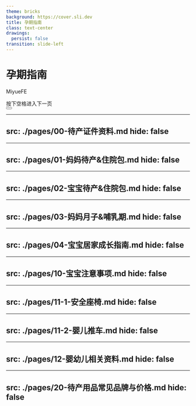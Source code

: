 ```yaml
---
theme: bricks
background: https://cover.sli.dev
title: 孕期指南
class: text-center
drawings:
  persist: false
transition: slide-left
---
```


# 孕期指南

MiyueFE

<div @click="$slidev.nav.next" class="mt-12 py-1" hover:bg="white op-10">
  按下空格进入下一页 <carbon:arrow-right />
</div>

<div class="abs-br m-6 text-xl">
  <button @click="$slidev.nav.openInEditor()" title="Open in Editor" class="slidev-icon-btn">
    <carbon:edit />
  </button>
  <a href="https://github.com/miyuesc/MomAndBabyForChina" target="_blank" class="slidev-icon-btn">
    <carbon:logo-github />
  </a>
</div>

---
src: ./pages/00-待产证件资料.md
hide: false
---
---
src: ./pages/01-妈妈待产&住院包.md
hide: false
---
---
src: ./pages/02-宝宝待产&住院包.md
hide: false
---
---
src: ./pages/03-妈妈月子&哺乳期.md
hide: false
---
---
src: ./pages/04-宝宝居家成长指南.md
hide: false
---
---
src: ./pages/10-宝宝注意事项.md
hide: false
---
---
src: ./pages/11-1-安全座椅.md
hide: false
---
---
src: ./pages/11-2-婴儿推车.md
hide: false
---
---
src: ./pages/12-婴幼儿相关资料.md
hide: false
---
---
src: ./pages/20-待产用品常见品牌与价格.md
hide: false
---
